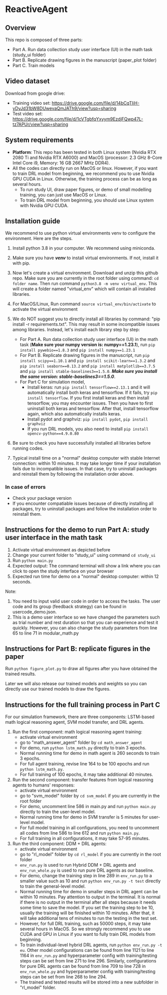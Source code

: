 # ReactiveAgent

## Overview

This repo is composed of three parts:
- Part A. Run data collection study user interface (UI) in the math task (study_ui folder)
- Part B. Replicate drawing figures in the manuscript (paper_plot folder)
- Part C. Train models 

## Video dataset

Download from google drive:
- Training video set: https://drive.google.com/file/d/14bCqTIiH-yDyJd31bW8DUwevaQmJATh9/view?usp=sharing
- Test video set: https://drive.google.com/file/d/1cVTgbfqYxyym9EzdjFQwp47L-tz7APUr/view?usp=sharing

## System requirements

- **Platform**: This repo has been tested in both Linux system (Nvidia RTX 2080 Ti and Nvidia RTX A6000) and MacOS (processor: 2.3 GHz 8-Core Intel Core i9, Memory: 16 GB 2667 MHz DDR4). 
- All the codes can directly run on MacOS or linux. However, if you want to train DRL model from beginning, we recommend you to use Nvidia GPU CUDA in Linux. Otherwise, the training process can be as long as several hours.
  - To run study UI, draw paper figures, or demo of small modelling training, you can just use MacOS or Linux.
  - To train DRL model from beginning, you should use Linux system with Nvidia GPU CUDA.


## Installation guide

We recommend to use python virtual environments venv to configure the environment. Here are the steps.

1. Install python 3.8 in your computer. We recommend using miniconda.
2. Make sure you have _**venv**_ to install virtual environments. If not, install it with pip.
3. Now let's create a virtual environment. Download and unzip this github repo. Make sure you are currently in the root folder using command: `cd folder name`. Then run command `python3.8 -m venv virtual_env`. This will create a folder named "virtual_env" which will contain all installed libraries. 
4. For MacOS/Linux, Run command `source virtual_env/bin/activate` to activate the virtual environment
5. We do NOT suggest you to directly install all libraries by command: "pip install -r requirements.txt". This may result in some incompatible issues among libraries. Instead, let's install each library step by step:
    - For Part A. Run data collection study user interface (UI) in the math task (**Make sure your numpy version is: numpy==1.23.1**), run `pip install pywebio==1.8.3` and `pip install numpy==1.23.1` 
    - For Part B. Replicate drawing figures in the manuscript, run `pip install scipy==1.10.1` and `pip install scikit-learn==1.3.2` and `pip install seaborn==0.13.2` and `pip install matplotlib==3.7.5` and `pip install stable-baselines3==1.5.0`. _**Make sure you install the same version: stable-baselines3==1.5.0**_.
    - For Part C for simulation model,
        - Install keras: run `pip install tensorflow==2.13.1` and it will automatically install both keras and tensorflow. If it fails, try `pip install tensorflow`. If you first install keras and then install tensorflow, you may encounter issues. Then you have to first uninstall both keras and tensorflow. After that, install tensorflow again, which also automatically installs keras. 
        - Install pydot and graphviz: `pip install pydot`, `pip install graphviz`
        - If you run DRL models, you also need to install `pip install opencv-python==4.9.0.80`

6. Be sure to check you have successfully installed all libraries before running codes.
7. Typical install time on a "normal" desktop computer with stable Internet connection: within 10 minutes. It may take longer time if your installation fails due to incompatible issues. In that case, try to uninstall packages and reinstall them by following the installation order above.

### In case of errors
- Check your package version
- If you encounter compatiable issues because of directly installing all packages, try to uninstall packages and follow the installation order to reinstall them.



## Instructions for the demo to run Part A: study user interface in the math task

1. Activate virtual environment as depicted before
2. Change your current folder to "study_ui" using command `cd study_ui`
3. Run `python main.py`
4. Expected output: The command terminal will show a link where you can click to open the study interface on your browser
5. Expected run time for demo on a "normal" desktop computer: within 12 seconds.

Note: 
1. You need to input valid user code in order to access the tasks. The user code and its group (feedback strategy) can be found in usercode_demo.json.
2. This is a demo user interface so we have changed the parameters such as trial number and rest duration so that you can experience and test it quickly. However, you can also change the study parameters from line 65 to line 71 in modular_math.py


## Instructions for Part B: replicate figures in the paper

Run `python figure_plot.py` to draw all figures after you have obtained the trained results. 

Later we will also release our trained models and weights so you can directly use our trained models to draw the figures.


## Instructions for the full training process in Part C 

For our simulation framework, there are three components: LSTM-based math logical reasoning agent, SVM model transfer, and DRL agents.

1. Run the first component: math logical reasoning agent training:     
    - activate virtual environment 
    - go to "math_answer_agent" folder by `cd math_answer_agent`
    - For demo, run `python lstm_math.py` directly to train 3 epochs.
    - Normal running time for demo in math agent is 260 seconds to train 3 epochs.
    - For full agent training, revise line 164 to be 100 epochs and run  `python lstm_math.py`.
    - For full training of 100 epochs, it may take additional 40 minutes.
2. Run the second component: transfer features from logical reasoning agents to humans' responses: 
    - activate virtual environment 
    - go to "svm_model" folder by `cd svm_model` if you are currently in the root folder
    - For demo, uncomment line 586 in main.py and run `python main.py` directly to train the user-level model.
    - Normal running time for demo in SVM transfer is 5 minutes for user-level model.
    - For full model training in all configurations, you need to uncomment all codes from line 586 to line 612 and run `python main.py`.
    - For full training in all configurations, it may take 57-95 minutes.
3. Run the third component: DDM + DRL agents: 
    - activate virtual environment 
    - go to "rl_model" folder by `cd rl_model` if you are currently in the root folder
    - `env_run.py` is used to run Hybrid DDM + DRL agents and `env_run_whole.py` is used to run pure DRL agents as our baseline. 
    - For demo, change the training step in line 289 in `env_run.py` to a smaller value such as 10 and run `python env_run.py -t test` directly to train the general-level model.
    - Normal running time for demo in smaller steps in DRL agent can be within 10 minutes. Pay attention to output in the terminal. It is normal if there is no output in the terminal after all steps because it needs some time to save the model. If you set the training step to be 10, usually the training will be finished within 10 minutes. After that, it will take additional tens of minutes to run the testing in the test set.
    - However, for full DRL training, such as 50000 steps, it may take several hours in MacOS. So we strongly recommend you to use CUDA and GPU in Linux if you want to fully train DRL models from beginning.
    - To train individual-level hybrid DRL agents, run `python env_run.py -t eu`. Other model configurations can be found from line 1121 to line 1164 in `env_run.py` and hyperparameter config with training/testing steps can be set from line 271 to line 296. Similarly, configurations for pure DRL agents can be found from line 709 to line 728 in `env_run_whole.py` and hyperparameter config with training/testing steps can be set from line 268 to line 294.
    - The trained and tested results will be stored into a new subfolder in "rl_model" folder.

